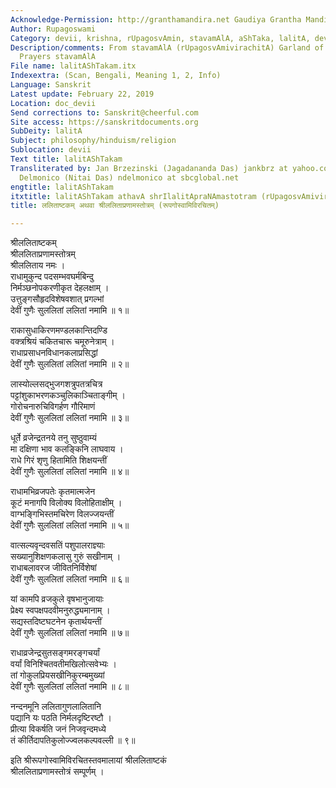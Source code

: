```yaml
---
Acknowledge-Permission: http://granthamandira.net Gaudiya Grantha Mandira
Author: Rupagoswami
Category: devii, krishna, rUpagosvAmin, stavamAlA, aShTaka, lalitA, devI
Description/comments: From stavamAlA (rUpagosvAmivirachitA) Garland of Devotional
  Prayers stavamAlA
File name: lalitAShTakam.itx
Indexextra: (Scan, Bengali, Meaning 1, 2, Info)
Language: Sanskrit
Latest update: February 22, 2019
Location: doc_devii
Send corrections to: Sanskrit@cheerful.com
Site access: https://sanskritdocuments.org
SubDeity: lalitA
Subject: philosophy/hinduism/religion
Sublocation: devii
Text title: lalitAShTakam
Transliterated by: Jan Brzezinski (Jagadananda Das) jankbrz at yahoo.com and Neal
  Delmonico (Nitai Das) ndelmonico at sbcglobal.net
engtitle: lalitAShTakam
itxtitle: lalitAShTakam athavA shrIlalitApraNAmastotram (rUpagosvAmivirachitam)
title: ललिताष्टकम् अथवा श्रीललिताप्रणामस्तोत्रम् (रूपगोस्वामिविरचितम्)

---
```

  
 श्रीललिताष्टकम्   
श्रीललिताप्रणामस्तोत्रम्  
श्रीललिताय नमः ।  
राधामुकुन्द पदसम्भवघर्मबिन्दु  
     निर्मञ्छनोपकरणीकृत देहलक्षाम् ।  
उत्तुङ्गसौहृदविशेषवशात् प्रगल्भां  
     देवीं गुणैः सुललितां ललितां नमामि ॥ १॥  
  
राकासुधाकिरणमण्डलकान्तिदण्डि  
     वक्त्रश्रियं चकितचारू चमूरुनेत्राम् ।  
राधाप्रसाधनविधानकलाप्रसिद्धां  
     देवीं गुणैः सुललितां ललितां नमामि ॥ २॥  
  
लास्योल्लसद्भुजगशत्रुपतत्रचित्र  
     पट्टांशुकाभरणकञ्चुलिकाञ्चिताङ्गीम् ।  
गोरोचनारुचिविगर्हण गौरिमाणं  
     देवीं गुणैः सुललितां ललितां नमामि ॥ ३॥  
  
धूर्ते व्रजेन्द्रतनये तनु सुष्ठुवाम्यं  
     मा दक्षिणा भाव कलङ्किनि लाघवाय ।  
राधे गिरं शृणु हितामिति शिक्षयन्तीं  
     देवीं गुणैः सुललितां ललितां नमामि ॥ ४॥  
  
राधामभिव्रजपतेः कृतमात्मजेन  
     कूटं मनागपि विलोक्य विलोहिताक्षीम् ।  
वाग्भङ्गिभिस्तमचिरेण विलज्जयन्तीं  
     देवीं गुणैः सुललितां ललितां नमामि ॥ ५॥  
  
वात्सल्यवृन्दवसतिं पशुपालराज्ञ्याः  
     सख्यानुशिक्षणकलासु गुरुं सखीनाम् ।  
राधाबलावरज जीवितनिर्विशेषां  
     देवीं गुणैः सुललितां ललितां नमामि ॥ ६॥  
  
यां कामपि व्रजकुले वृषभानुजायाः  
     प्रेक्ष्य स्वपक्षपदवीमनुरुद्ध्यमानाम् ।  
सद्यस्तदिष्टघटनेन कृतार्थयन्तीं  
     देवीं गुणैः सुललितां ललितां नमामि ॥ ७॥  
  
राधाव्रजेन्द्रसुतसङ्गमरङ्गचर्यां  
     वर्यां विनिश्चितवतीमखिलोत्सवेभ्यः ।  
तां गोकुलप्रियसखीनिकुरम्बमुख्यां  
     देवीं गुणैः सुललितां ललितां नमामि ॥ ८॥  
  
नन्दनमूनि ललितागुणलालितानि  
     पद्यानि यः पठति निर्मलदृष्टिरष्टौ ।  
प्रीत्या विकर्षति जनं निजवृन्दमध्ये  
     तं कीर्तिदापतिकुलोज्ज्वलकल्पवल्ली ॥ ९॥  
  
इति श्रीरूपगोस्वामिविरचितस्तवमालायां श्रीललिताष्टकं  
              श्रीललिताप्रणामस्तोत्रं सम्पूर्णम् ।  
  
  
  
